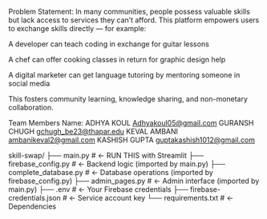 Problem Statement: 
In many communities, people possess valuable skills but lack access to services they can’t afford. This platform empowers users to exchange skills directly — for example:

A developer can teach coding in exchange for guitar lessons

A chef can offer cooking classes in return for graphic design help

A digital marketer can get language tutoring by mentoring someone in social media

This fosters community learning, knowledge sharing, and non-monetary collaboration.


Team Members Name: 
ADHYA KOUL  Adhyakoul05@gmail.com
GURANSH CHUGH gchugh_be23@thapar.edu
KEVAL AMBANI ambanikeval2@gmail.com
KASHISH GUPTA guptakashish1012@gmail.com



skill-swap/
├── main.py                   # ← RUN THIS with Streamlit
├── firebase_config.py        # ← Backend logic (imported by main.py)
├── complete_database.py      # ← Database operations (imported by firebase_config.py)
├── admin_pages.py            # ← Admin interface (imported by main.py)
├── .env                      # ← Your Firebase credentials
├── firebase-credentials.json # ← Service account key
└── requirements.txt          # ← Dependencies


